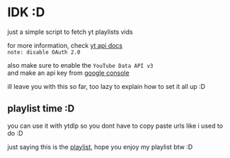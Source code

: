 # IDK :D

just a simple script to fetch yt playlists vids


for more information, check [yt api docs](https://developers.google.com/youtube/v3/docs)\
``note: disable OAuth 2.0``

also make sure to enable the `YouTube Data API v3 `\
and make an api key from [google console](https://console.developers.google.com/)

ill leave you with this so far, too lazy to explain how to set it all up :D

## playlist time :D
you can use it with ytdlp so you dont have to copy paste urls like i used to do :D

just saying this is the [playlist](https://www.youtube.com/watch?v=chbGVqluhBM&list=PL06jTKAyNzxG2QCohAVmbOsiBQzoy28df&pp=gAQB),
hope you enjoy my playlist btw :D
